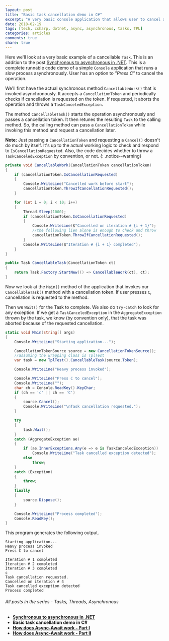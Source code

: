 ```yaml
---
layout: post
title: "Basic task cancellation demo in C#"
excerpt: "A very basic console application that allows user to cancel a task"
date: 2018-02-19
tags: [tech, csharp, dotnet, async, asynchronous, tasks, TPL]
categories: articles
comments: true
share: true
---
```


Here we'll look at a very basic example of a cancellable `Task`. This is an addition to the post [Synchronous to asynchronous in .NET](/notes/sync-to-async-in-dotnet/). This is a complete runnable code demo of a simple `Console` application that runs a slow process asynchronously. User has an option to _"Press C"_ to cancel the operation.

We'll first have the actual synchronous method `CancellableWork()` that is invoked asynchronously. It accepts a `CancellationToken` and periodically checks if cancellation is requested on the token. If requested, it aborts the operation and throws a `TaskCanceledException`.

The method `CancellableTask()` starts the operation asynchronously and passes a cancellation token. It then retunes the resulting `Task` to the calling method. So, the calling method can pass a `CancellationToken` while invoking this method and request a cancellation later.

**Note:** Just passing a `CancellationToken` and requesting a `Cancel()` doesn't do much by itself. It's up to the actual working logic to check and respond to `IsCancellationRequested`. Also, the code decides whether to throw a `TaskCanceledException` by convention, or not.
{: .notice--warning}

```cs
private void CancellableWork(CancellationToken cancellationToken)
{
    if (cancellationToken.IsCancellationRequested)
    {
        Console.WriteLine("Cancelled work before start");
        cancellationToken.ThrowIfCancellationRequested();
    }

    for (int i = 0; i < 10; i++)
    {
        Thread.Sleep(1000);
        if (cancellationToken.IsCancellationRequested)
        {
            Console.WriteLine($"Cancelled on iteration # {i + 1}");
            //the following lien alone is enough to check and throw
            cancellationToken.ThrowIfCancellationRequested();
        }
        Console.WriteLine($"Iteration # {i + 1} completed");
    }
}

public Task CancellableTask(CancellationToken ct)
{
    return Task.Factory.StartNew(() => CancellableWork(ct), ct);
}
```

Now we look at the `Main()` method of the application that invokes our `CancellableTask()` method with a cancellation token. If user presses `C`, cancellation is requested to the method.

Then we `Wait()` for the Task to complete. We also do `try-catch` to look for any exception. If we get a `TaskCanceledException` in the `AggregateException` thrown by the task, we know (by convention only), that the task was aborted because of the requested cancellation.

```cs
static void Main(string[] args)
{
    Console.WriteLine("Starting application...");

    CancellationTokenSource source = new CancellationTokenSource();
    //assuming the wrapping class is TplTest
    var task = new TplTest().CancellableTask(source.Token);

    Console.WriteLine("Heavy process invoked");

    Console.WriteLine("Press C to cancel");
    Console.WriteLine("");
    char ch = Console.ReadKey().KeyChar;
    if (ch == 'c' || ch == 'C')
    {
        source.Cancel();
        Console.WriteLine("\nTask cancellation requested.");
    }

    try
    {
        task.Wait();
    }
    catch (AggregateException ae)
    {
        if (ae.InnerExceptions.Any(e => e is TaskCanceledException))
            Console.WriteLine("Task cancelled exception detected");
        else
            throw;
    }
    catch (Exception)
    {
        throw;
    }
    finally
    {
        source.Dispose();
    }

    Console.WriteLine("Process completed");
    Console.ReadKey();
}
```

This program generates the following output.

```
Starting application...
Heavy process invoked
Press C to cancel

Iteration # 1 completed
Iteration # 2 completed
Iteration # 3 completed
c
Task cancellation requested.
Cancelled on iteration # 4
Task cancelled exception detected
Process completed
```

###### All posts in the series - Tasks, Threads, Asynchronous

* **[Synchronous to asynchronous in .NET](/articles/sync-to-async-in-dotnet/)**
* **Basic task cancellation demo in C#**
* **[How does Async-Await work - Part I](/articles/async-await/)**
* **[How does Async-Await work - Part II](/articles/async-await-2/)**